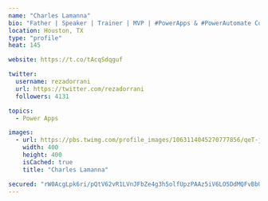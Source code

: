 ```yaml
---
name: "Charles Lamanna"
bio: "Father | Speaker | Trainer | MVP | #PowerApps & #PowerAutomate Community Super User | YouTuber Right-pointing triangle http://youtube.com/c/rezadorrani | Learn - Share - Clockwise rightwards and leftwards open circle arrows"
location: Houston, TX
type: "profile"
heat: 145

website: https://t.co/tAcqSdqguf

twitter:
  username: rezadorrani
  url: https://twitter.com/rezadorrani
  followers: 4131

topics:
  - Power Apps

images:
  - url: https://pbs.twimg.com/profile_images/1063114045270777856/qeT-jpWr_400x400.jpg
    width: 400
    height: 400
    isCached: true
    title: "Charles Lamanna"

secured: "rW0AcgLpk6ri/pQtV62vR1LVnJFbZe4g3h5olfUpzPAAz5iV6LO5DdMQFvBbUf0fAt3FnEFv7/D0IymqzJt/ld01+/uz9IaND2pd4opHDj9CbkQgbZiZMnseF6oCTjyHs0HEC836sn70XPLe/vLFkmaI8izjuwx9VRJ9zVH4ADwmXMj5XhEXZMifyMMjdZVsKmBwu85o6EZsxQ9nyxfXECDY2jP4mCJz6VEvM6jUiue0z4vDpHKi1fBKALdDyISi9guTepeNWrOv+dvySgoqT3flcNN7IFFURXxTjc/f8uufDxAX88DPXF3MV+W967Bciq+bHrdegaY60v836H9m2EsojeweZNAmh7MZgvoFB4Ecz07n/RfghYM/Z1O3lJXlm6mhRsKp8CTfb9AB2MuKIoom47ky34pG68j7oYk7WCY=;r5ZBuVVgKEhZ8IUr/XwdCg=="
---
```



